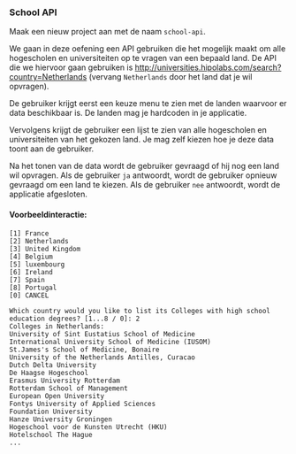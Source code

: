 ### School API

Maak een nieuw project aan met de naam `school-api`.

We gaan in deze oefening een API gebruiken die het mogelijk maakt om alle hogescholen en universiteiten op te vragen van een bepaald land. De API die we hiervoor gaan gebruiken is http://universities.hipolabs.com/search?country=Netherlands (vervang `Netherlands` door het land dat je wil opvragen).

De gebruiker krijgt eerst een keuze menu te zien met de landen waarvoor er data beschikbaar is. De landen mag je hardcoden in je applicatie. 

Vervolgens krijgt de gebruiker een lijst te zien van alle hogescholen en universiteiten van het gekozen land. Je mag zelf kiezen hoe je deze data toont aan de gebruiker.

Na het tonen van de data wordt de gebruiker gevraagd of hij nog een land wil opvragen. Als de gebruiker `ja` antwoordt, wordt de gebruiker opnieuw gevraagd om een land te kiezen. Als de gebruiker `nee` antwoordt, wordt de applicatie afgesloten.

#### Voorbeeldinteractie:

```plaintext
[1] France
[2] Netherlands
[3] United Kingdom
[4] Belgium
[5] luxembourg
[6] Ireland
[7] Spain
[8] Portugal
[0] CANCEL

Which country would you like to list its Colleges with high school education degrees? [1...8 / 0]: 2
Colleges in Netherlands:
University of Sint Eustatius School of Medicine
International University School of Medicine (IUSOM)
St.James's School of Medicine, Bonaire
University of the Netherlands Antilles, Curacao
Dutch Delta University
De Haagse Hogeschool
Erasmus University Rotterdam
Rotterdam School of Management
European Open University
Fontys University of Applied Sciences
Foundation University
Hanze University Groningen
Hogeschool voor de Kunsten Utrecht (HKU)
Hotelschool The Hague
...
```